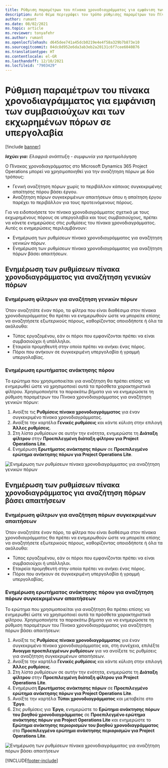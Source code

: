 ```yaml
---
title: Ρύθμιση παραμέτρων του πίνακα χρονοδιαγράμματος για εμφάνιση των συμβασιούχων και των εκχωρημένων πόρων σε υπεργολαβία
description: Αυτό θέμα περιγράφει τον τρόπο ρύθμισης παραμέτρων του Πίνακα χρονοδιαγράμματος στο Microsoft Dynamics 365 Project Operations για την εμφάνιση των εκχωρημένων πόρων σε υπεργολαβία κατά τη δημιουργία απαιτήσεων για πόρους έργου.
author: rumant
ms.date: 08/02/2021
ms.topic: article
ms.reviewer: tonyafehr
ms.author: rumant
ms.openlocfilehash: d645dee741a45dcb0219e4e4f58a329b7b873e10
ms.sourcegitcommit: 04dc8d952e6da3ab3eb2a20131c6f7cee6040876
ms.translationtype: HT
ms.contentlocale: el-GR
ms.lasthandoff: 12/10/2021
ms.locfileid: "7903429"
---
```

# <a name="configure-schedule-board-to-show-contract-workers-and-subcontracted-capacity"></a>Ρύθμιση παραμέτρων του πίνακα χρονοδιαγράμματος για εμφάνιση των συμβασιούχων και των εκχωρημένων πόρων σε υπεργολαβία 

[!include [banner](../../includes/dataverse-preview.md)]

_**Ισχύει για:** Ελαφριά ανάπτυξη - συμφωνία για προτιμολόγηση_

Ο Πίνακας χρονοδιαγράμματος στο Microsoft Dynamics 365 Project Operations μπορεί να χρησιμοποιηθεί για την αναζήτηση πόρων με δύο τρόπους:

- Γενική αναζήτηση πόρων χωρίς το περιβάλλον κάποιας συγκεκριμένης απαίτησης πόρου βάσει έργου.
- Αναζήτηση πόρων συγκεκριμένων απαιτήσεων όπου η απαίτηση έργου παρέχει το περιβάλλον για τους προτεινόμενους πόρους.

Για να ειδοποιήσετε τον πίνακα χρονοδιαγράμματος σχετικά με τους εκχωρημένους πόρους σε υπεργολαβία και τους συμβασιούχους, πρέπει να κάνετε ενημερώσεις στις ρυθμίσεις του πίνακα χρονοδιαγράμματος. Αυτές οι ενημερώσεις περιλαμβάνουν: 
- Ενημέρωση των ρυθμίσεων πίνακα χρονοδιαγράμματος για αναζήτηση γενικών πόρων.
- Ενημέρωση των ρυθμίσεων πίνακα χρονοδιαγράμματος για αναζήτηση πόρων βάσει απαιτήσεων.

## <a name="update-schedule-board-settings-for-general-resource-search"></a>Ενημέρωση των ρυθμίσεων πίνακα χρονοδιαγράμματος για αναζήτηση γενικών πόρων
### <a name="update-filters-for-general-resource-search"></a>Ενημέρωση φίλτρων για αναζήτηση γενικών πόρων
Όταν αναζητάτε έναν πόρο, τα φίλτρα που είναι διαθέσιμα στον πίνακα χρονοδιαγράμματος θα πρέπει να ενημερωθούν ώστε να μπορείτε επίσης να αναζητήσετε εξωτερικούς πόρους, καθορίζοντας οποιοδήποτε ή όλα τα ακόλουθα:
  - Τύπος εργαζομένου, εάν οι πόροι που εμφανίζονται πρέπει να είναι συμβασιούχοι ή υπάλληλοι.
  - Εταιρεία προμηθευτή στην οποία πρέπει να ανήκει ένας πόρος.
  - Πόροι που ανήκουν σε συγκεκριμένη υπεργολαβία ή γραμμή υπεργολαβίας.
    
### <a name="update-retrieve-resource-query"></a>Ενημέρωση ερωτήματος ανάκτησης πόρου
Το ερώτημα που χρησιμοποιείται για αναζήτηση θα πρέπει επίσης να ενημερωθεί ώστε να χρησιμοποιεί αυτά τα πρόσθετα χαρακτηριστικά φίλτρου. Χρησιμοποιήστε τα παρακάτω βήματα για να ενημερώσετε τη ρύθμιση παραμέτρων του Πίνακα χρονοδιαγράμματος για αναζήτηση γενικών πόρων:  
1. Ανοίξτε τις **Ρυθμίσεις πίνακα χρονοδιαγράμματος** για έναν συγκεκριμένο πίνακα χρονοδιαγράμματος.
2. Ανοίξτε την καρτέλα **Γενικές ρυθμίσεις** και κάντε κύλιση στην επιλογή **Άλλες ρυθμίσεις**.
3. Στη λίστα ρυθμίσεων σε αυτήν την ενότητα, ενημερώστε τη **Διάταξη φίλτρου** στην **Προεπιλεγμένη διάταξη φίλτρου για Project Operations Lite**.
4. Ενημέρωση **Ερωτήματος ανάκτησης πόρων** σε **Προεπιλεγμένο ερώτημα ανάκτησης πόρων για Project Operations Lite**.

![Ενημέρωση των ρυθμίσεων πίνακα χρονοδιαγράμματος για αναζήτηση γενικών πόρων](../media/BoardSettings.png)  

## <a name="update-schedule-board-settings-for-requirementbased-resource-search"></a>Ενημέρωση των ρυθμίσεων πίνακα χρονοδιαγράμματος για αναζήτηση πόρων βάσει απαιτήσεων
### <a name="update-filters-for-requirement-specific-resource-search"></a>Ενημέρωση φίλτρων για αναζήτηση πόρων συγκεκριμένων απαιτήσεων 
Όταν αναζητάτε έναν πόρο, τα φίλτρα που είναι διαθέσιμα στον πίνακα χρονοδιαγράμματος θα πρέπει να ενημερωθούν ώστε να μπορείτε επίσης να αναζητήσετε εξωτερικούς πόρους, καθορίζοντας οποιοδήποτε ή όλα τα ακόλουθα:
 - Τύπος εργαζομένου, εάν οι πόροι που εμφανίζονται πρέπει να είναι συμβασιούχοι ή υπάλληλοι.
 - Εταιρεία προμηθευτή στην οποία πρέπει να ανήκει ένας πόρος.
 - Πόροι που ανήκουν σε συγκεκριμένη υπεργολαβία ή γραμμή υπεργολαβίας.

### <a name="update-retrieve-resource-query-for-requirement-specific-resource-search"></a>Ενημέρωση ερωτήματος ανάκτησης πόρου για αναζήτηση πόρων συγκεκριμένων απαιτήσεων 
Το ερώτημα που χρησιμοποιείται για αναζήτηση θα πρέπει επίσης να ενημερωθεί ώστε να χρησιμοποιεί αυτά τα πρόσθετα χαρακτηριστικά φίλτρου. Χρησιμοποιήστε τα παρακάτω βήματα για να ενημερώσετε τη ρύθμιση παραμέτρων του Πίνακα χρονοδιαγράμματος για αναζήτηση πόρων βάσει απαιτήσεων:

1. Ανοίξτε τις **Ρυθμίσεις πίνακα χρονοδιαγράμματος** για έναν συγκεκριμένο πίνακα χρονοδιαγράμματος και, στη συνέχεια, επιλέξτε **Άνοιγμα προεπιλεγμένων ρυθμίσεων** για να ανοίξετε τις ρυθμίσεις για αναζήτηση συγκεκριμένων απαιτήσεων.
2. Ανοίξτε την καρτέλα **Γενικές ρυθμίσεις** και κάντε κύλιση στην επιλογή **Άλλες ρυθμίσεις**.
3. Στη λίστα ρυθμίσεων σε αυτήν την ενότητα, ενημερώστε τη **Διάταξη φίλτρου** στην **Προεπιλεγμένη διάταξη φίλτρου για Project Operations Lite**.
4. Ενημέρωση **Ερωτήματος ανάκτησης πόρων** σε **Προεπιλεγμένο ερώτημα ανάκτησης πόρων για Project Operations Lite**.
5. Ανοίξτε την καρτέλα **Τύποι χρονοδιαγράμματος** και μεταβείτε στο **Έργο**.
6. Στις ρυθμίσεις για **Έργο**, ενημερώστε το **Ερώτημα ανάκτησης πόρων του βοηθού χρονοδιαγράμματος** σε **Προεπιλεγμένο ερώτημα ανάκτησης πόρων για Project Operations Lite** και ενημερώστε το **Ερώτημα ανάκτησης περιορισμών του βοηθού χρονοδιαγράμματος** στο **Προεπιλεγμένο ερώτημα ανάκτησης περιορισμών για Project Operations Lite**.

![Ενημέρωση των ρυθμίσεων πίνακα χρονοδιαγράμματος για αναζήτηση πόρων βάσει απαιτήσεων](../media/SASettings.png)  

[!INCLUDE[footer-include](../../includes/footer-banner.md)]
